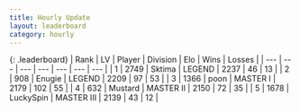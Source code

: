 ```yaml
---
title: Hourly Update
layout: leaderboard
category: hourly
---
```


{: .leaderboard}
| Rank | LV | Player | Division | Elo | Wins | Losses |
| --- | --- | --- | --- | --- | --- | --- |
| <span data-change="0">1</span> | 2749 | <span title="ID: 353063">Sktima</span> | LEGEND | <span data-change="1">2237</span> | <span data-change="2">46</span> | <span data-change="1">13</span> |
| <span data-change="0">2</span> | 908 | <span title="ID: 623502">Enugie</span> | LEGEND | <span data-change="0">2209</span> | <span data-change="0">97</span> | <span data-change="0">53</span> |
| <span data-change="0">3</span> | 1366 | <span title="ID: 540690">poon</span> | MASTER I | <span data-change="-10">2179</span> | <span data-change="0">102</span> | <span data-change="1">55</span> |
| <span data-change="0">4</span> | 632 | <span title="ID: 611082">Mustard</span> | MASTER II | <span data-change="0">2150</span> | <span data-change="0">72</span> | <span data-change="0">35</span> |
| <span data-change="0">5</span> | 1678 | <span title="ID: 498412">LuckySpin</span> | MASTER III | <span data-change="-1">2139</span> | <span data-change="2">43</span> | <span data-change="1">12</span> |